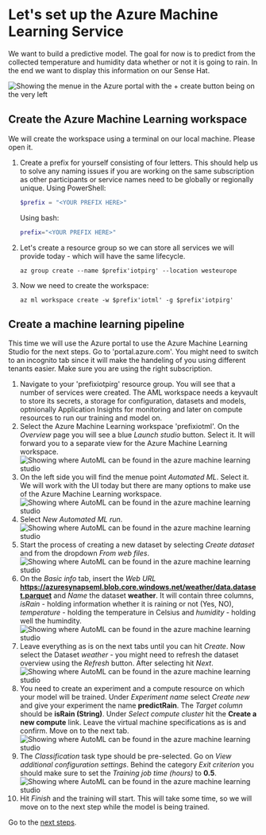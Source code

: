# Let's set up the Azure Machine Learning Service

We want to build a predictive model. The goal for now is to predict from the collected temperature and humidity data whether or not it is going to rain. In the end we want to display this information on our Sense Hat.

![Showing the menue in the Azure portal with the + create button being on the very left](/images/architecture.png)

## Create the Azure Machine Learning workspace
We will create the workspace using a terminal on our local machine. Please open it.
1. Create a prefix for yourself consisting of four letters. This should help us to solve any naming issues if you are working on the same subscription as other participants or service names need to be globally or regionally unique.
    Using PowerShell:
    ```PowerShell
    $prefix = "<YOUR PREFIX HERE>"
    ```
    Using bash:
    ```bash
    prefix="<YOUR PREFIX HERE>"
    ```
1. Let's create a resource group so we can store all services we will provide today - which will have the same lifecycle.
    ```shell
    az group create --name $prefix'iotpirg' --location westeurope
    ```
1. Now we need to create the workspace:
    ```shell
    az ml workspace create -w $prefix'iotml' -g $prefix'iotpirg'
    ```

## Create a machine learning pipeline
This time we will use the Azure portal to use the Azure Machine Learning Studio for the next steps. Go to 'portal.azure.com'. You might need to switch to an incognito tab since it will make the handeling of you using different tenants easier. Make sure you are using the right subscription. 
1. Navigate to your 'prefixiotpirg' resource group. You will see that a number of services were created. The AML workspace needs a keyvault to store its secrets, a storage for configuration, datasets and models, optnionally Application Insights for monitoring and later on compute resources to run our training and model on.
1. Select the Azure Machine Learning workspace 'prefixiotml'. On the *Overview* page you will see a blue *Launch studio* button. Select it. It will forward you to a separate view for the Azure Machine Learning workspace. <br>
    ![Showing where AutoML can be found in the azure machine learning studio](/images/02studio.png) <br>
1. On the left side you will find the menue point *Automated ML*. Select it. We will work with the UI today but there are many options to make use of the Azure Machine Learning workspace.
    ![Showing where AutoML can be found in the azure machine learning studio](/images/01automl.png) <br>
1. Select *New Automated ML run*.
    ![Showing where AutoML can be found in the azure machine learning studio](/images/01newautoml.png) <br>
1. Start the process of creating a new dataset by selecting *Create dataset* and from the dropdown *From web files*.
    ![Showing where AutoML can be found in the azure machine learning studio](/images/01webfiles.png) <br>
1. On the *Basic info* tab, insert the *Web URL* **https://azuresynapseml.blob.core.windows.net/weather/data.dataset.parquet** and *Name* the dataset **weather**. It will contain three columns, *isRain* - holding information whether it is raining or not (Yes, NO), *temperature* - holding the temperature in Celsius and *humidity* - holding well the humindity.
    ![Showing where AutoML can be found in the azure machine learning studio](/images/01basicinfo.png) <br>
1. Leave everything as is on the next tabs until you can hit *Create*. Now select the Dataset *weather* - you might need to refresh the dataset overview using the *Refresh* button. After selecting hit *Next*.
    ![Showing where AutoML can be found in the azure machine learning studio](/images/01automl.png) <br>
1. You need to create an experiment and a compute resource on which your model will be trained. Under *Experiment name* select *Create new* and give your experiment the name **predictRain**. The *Target column* should be **isRain (String)**. 
    Under *Select compute cluster* hit the **Create a new compute** link.
    Leave the virtual machine specifications as is and confirm.
    Move on to the next tab.
    ![Showing where AutoML can be found in the azure machine learning studio](/images/01automl.png) <br>
1. The *Classification* task type should be pre-selected. Go on *View additional configuration settings*. Behind the category *Exit criterion* you should make sure to set the *Training job time (hours)* to **0.5**. <br>
    ![Showing where AutoML can be found in the azure machine learning studio](/images/01automl.png) <br>
1. Hit *Finish* and the training will start. This will take some time, so we will move on to the next step while the model is being trained.

Go to the [next steps](./02_pi_iothub.md).
